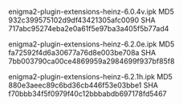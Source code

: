 enigma2-plugin-extensions-heinz-6.0.4v.ipk
MD5 932c399575102d9df43421305afc0090
SHA 717abc95274eba2e0a61f5e97ba3a405f5b77ad4

enigma2-plugin-extensions-heinz-6.2.0e.ipk
MD5 fa72592f4d6a30677a76d8e003be708a
SHA 7bb003790ca00ce4869959a2984699f937bf85f8

enigma2-plugin-extensions-heinz-6.2.1h.ipk
MD5 880e3aeec89c6bd36cb446f53e03bbe1
SHA f70bbb34f5f0979f40c12bbbabdb697178fd5467

